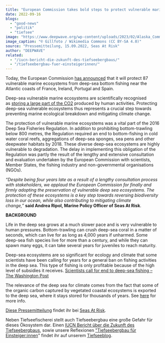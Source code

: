 ```yaml
---
title: "European Commission takes bold steps to protect vulnerable marine ecosystems"
date: 2022-09-16
blogs: 
  - "good-news"
  - "politik"
  - "tiefsee"
image: "https://www.deepwave.org/wp-content/uploads/2023/02/Alaska_Commercial_Fishing_Boats_248.jpg"
image_caption: "© Gillfoto / Wikimedia Commons (CC BY-SA 4.0)"
source: "Pressemitteilung, 15.09.2022, Seas At Risk"
author: "DEEPWAVE"
related: 
  - "/iucn-bericht-die-zukunft-des-tiefseebergbaus/"
  - "/tiefseebergbau-fuer-einsteigerinnen/"
---
```


Today, the European Commission [has announced](https://ec.europa.eu/commission/presscorner/detail/en/mex_22_5542) that it will protect 87 vulnerable marine ecosystems from deep-sea bottom fishing near the Atlantic coasts of France, Ireland, Portugal and Spain.

Deep-sea vulnerable marine ecosystems are scientifically recognised as [storing a large part of the CO2](https://ocean-climate.org/en/awareness/the-deep-sea-a-key-player-to-be-protected-for-climate-and-ecosystems/#:~:text=The%20Deep%20Sea%20plays%20a,of%20surface%20waters%20and%20land.) produced by human activities. Protecting deep-sea vulnerable ecosystems thus represents a crucial step towards preventing marine ecological breakdown and mitigating climate change.

The protection of vulnerable marine ecosystems was a vital part of the 2016 Deep Sea Fisheries Regulation. In addition to prohibiting bottom-trawling below 800 metres, the Regulation required an end to bottom-fishing in cold water coral reefs, aggregations of deep-sea sponges, sea pens and other deepwater habitats by 2018. These diverse deep-sea ecosystems are highly vulnerable to degradation. The delay in implementing this obligation of the Regulation was partly the result of the lengthy and extensive consultation and evaluation undertaken by the European Commission with scientists, Member States, the fishing industry and non-governmental organisations (NGOs).

_“Despite being four years late as a result of a lengthy consultation process with stakeholders, we applaud the European Commission for finally and firmly adopting the preservation of vulnerable deep sea ecosystems. The protection of these ecosystems is a key step towards reversing biodiversity loss in our ocean, while also contributing to mitigating climate change,”_ **said Andrea Ripol, Marine Policy Officer of Seas At Risk**. 

**BACKGROUND**

Life in the deep sea grows at a much slower pace and is very vulnerable to human pressures. Bottom-trawling can crush deep-sea coral in a matter of seconds, which can live for as long as 4,000 years if unharmed. Some deep-sea fish species live for more than a century, and while they can spawn many eggs, it can take several years for juveniles to reach maturity.

Deep-sea ecosystems are so significant for ecology and climate that some scientists have been calling for years for a general ban on fishing activities in the deep sea. This type of fishing is only profitable because of the high level of subsidies it receives. [Scientists call for end to deep-sea fishing – The Washington Post](https://www.washingtonpost.com/national/health-science/scientists-call-for-end-to-deep-sea-fishing/2011/08/30/gIQApPJc7J_story.html)

The relevance of the deep sea for climate comes from the fact that some of the organic carbon captured by vegetated coastal ecosystems is exported to the deep sea, where it stays stored for thousands of years. See [here](https://seas-at-risk.org/multimedia/bottom-trawling-climate-change-and-the-oceans-carbon-storage/) for more info.

[Diese Pressemitteilung](https://seas-at-risk.org/press-releases/european-commission-takes-bold-steps-to-protect-vulnerable-marine-ecosystems/) findet ihr bei [Seas At Risk](https://seas-at-risk.org/).

Neben Tiefseefischerei stellt auch Tiefseebergbau eine große Gefahr für dieses Ökosystem dar. Einen [IUCN Bericht über die Zukunft des Tiefseebergbaus](https://www.deepwave.org/iucn-bericht-die-zukunft-des-tiefseebergbaus/), sowie unsere Reflexionen ["Tiefseebergbau für Einsteiger:innen](https://www.deepwave.org/tiefseebergbau-fuer-einsteigerinnen/)" findet ihr auf unserem [Tiefseeblog](https://www.deepwave.org/blogs/tiefsee/).
